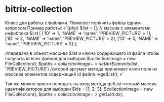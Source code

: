 # bitrix-collection
Класс для работы с файлами. 
Помогает получить файлы одним запросом
Пример работы:
«`{php}
$list = []; // массив с элементами инфоблока
$list [
    ['ID' => 1, 'NAME' => 'name', 'PREVIEW_PICTURE' = 1],
    ['ID' => 2, 'NAME' => 'name', 'PREVIEW_PICTURE' = 2],
    ['ID' => 3, 'NAME' => 'name', 'PREVIEW_PICTURE' = 3]
];

//передача в объект массива $list и ключа содержащего id файла чтобы получить id всех файлов для выборки
$collectionImage = new FileCollection();
$paths = $collectionImage->setArrElements($list, 'PREVIEW_PICTURE') //второй аргумет метода принимает ключ поля из массива элементов содержащий id файла
                         ->getList();
«`
                         
Так же можно просто передать на вход метода getList готовый массив идентификаторов для выборки
$ids = [1, 2, 3];
$collectionImage = new FileCollection();
$paths = $collectionImage->getList($ids);
